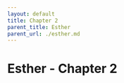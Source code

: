 ```yaml
---
layout: default
title: Chapter 2
parent_title: Esther
parent_url: ./esther.md
---
```


# Esther - Chapter 2

